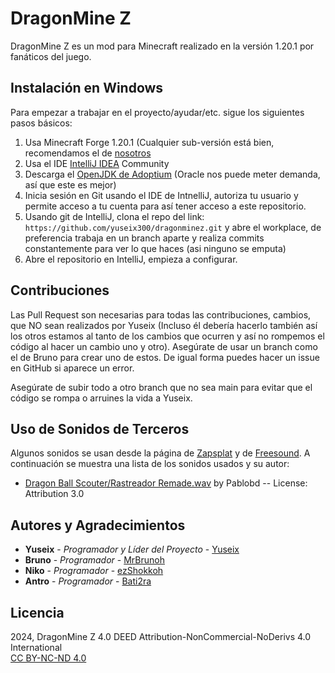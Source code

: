 # DragonMine Z

DragonMine Z es un mod para Minecraft realizado en la versión 1.20.1 por fanáticos del juego.

## Instalación en Windows

Para empezar a trabajar en el proyecto/ayudar/etc. sigue los siguientes pasos básicos:

1. Usa Minecraft Forge 1.20.1 (Cualquier sub-versión está bien, recomendamos el
   de [nosotros](https://github.com/yuseix300/dragonminez/releases/tag/v0.1.0-alpha)
2. Usa el IDE [IntelliJ IDEA](https://www.jetbrains.com/idea/download/) Community
3. Descarga el [OpenJDK de Adoptium](https://adoptium.net/temurin/releases/?version=17&os=windows) (Oracle nos puede
   meter demanda, así que este es mejor)
4. Inicia sesión en Git usando el IDE de IntnelliJ, autoriza tu usuario y permite acceso a tu cuenta para así tener
   acceso a este repositorio.
5. Usando git de IntelliJ, clona el repo del link: ``https://github.com/yuseix300/dragonminez.git`` y abre el workplace,
   de preferencia trabaja en un branch aparte y realiza commits constantemente para ver lo que haces (asi ninguno se
   emputa)
6. Abre el repositorio en IntelliJ, empieza a configurar.

## Contribuciones

Las Pull Request son necesarias para todas las contribuciones, cambios, que NO sean realizados por Yuseix (Incluso él
debería hacerlo también así los otros estamos al tanto de los cambios que ocurren y así no rompemos el código al hacer
un cambio uno y otro). Asegúrate de usar un branch como el de Bruno para crear uno de estos. De igual forma puedes hacer
un issue en GitHub si aparece un error.

Asegúrate de subir todo a otro branch que no sea main para evitar que el código se rompa o arruines la vida a Yuseix.

## Uso de Sonidos de Terceros

Algunos sonidos se usan desde la página de [Zapsplat](https://www.zapsplat.com/) y
de [Freesound](https://freesound.org/).
A continuación se muestra una lista de los sonidos usados y su autor:

- [Dragon Ball Scouter/Rastreador Remade.wav](https://freesound.org/s/518004/) by Pablobd -- License: Attribution 3.0

## Autores y Agradecimientos

- **Yuseix** - *Programador y Líder del Proyecto* - [Yuseix](https://github.com/yuseix300)
- **Bruno** - *Programador* - [MrBrunoh](https://github.com/Bruneitor123)
- **Niko** - *Programador* - [ezShokkoh](https://github.com/Shokkoh)
- **Antro** - *Programador* - [Bati2ra](https://github.com/Bati2ra)

## Licencia

2024, DragonMine Z 4.0 DEED Attribution-NonCommercial-NoDerivs 4.0 International\
[CC BY-NC-ND 4.0](https://creativecommons.org/licenses/by-nc-nd/4.0/deed.en)